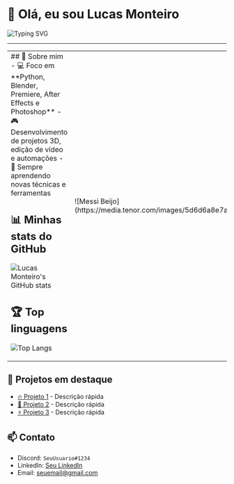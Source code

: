 # 👋 Olá, eu sou Lucas Monteiro

![Typing SVG](https://readme-typing-svg.demolab.com?font=Fira+Code&size=24&duration=4000&color=00ff00&center=true&vCenter=true&width=600&height=50&lines=Python+|+Blender+|+Premiere+|+After+Effects+|+Photoshop)

---

<table>
<tr>
<td width="60%">
## 🚀 Sobre mim
- 💻 Foco em **Python, Blender, Premiere, After Effects e Photoshop**  
- 🎮 Desenvolvimento de projetos 3D, edição de vídeo e automações  
- 🌱 Sempre aprendendo novas técnicas e ferramentas  

## 📊 Minhas stats do GitHub
![Lucas Monteiro's GitHub stats](https://github-readme-stats.vercel.app/api?username=SEU_USUARIO&show_icons=true&theme=radical)

## 🏆 Top linguagens
![Top Langs](https://github-readme-stats.vercel.app/api/top-langs/?username=SEU_USUARIO&layout=compact&theme=radical)
</td>

<td width="40%">
![Messi Beijo](https://media.tenor.com/images/5d6d6a8e7a9d8f0b1d9b8b8b8c8e8e8e/tenor.gif)
</td>
</tr>
</table>

## 💼 Projetos em destaque
- [🔥 Projeto 1](https://github.com/SEU_USUARIO/projeto1) - Descrição rápida
- [🎯 Projeto 2](https://github.com/SEU_USUARIO/projeto2) - Descrição rápida
- [⚡ Projeto 3](https://github.com/SEU_USUARIO/projeto3) - Descrição rápida

## 📫 Contato
- Discord: `SeuUsuario#1234`
- LinkedIn: [Seu LinkedIn](https://www.linkedin.com/in/seu-perfil/)
- Email: seuemail@gmail.com
